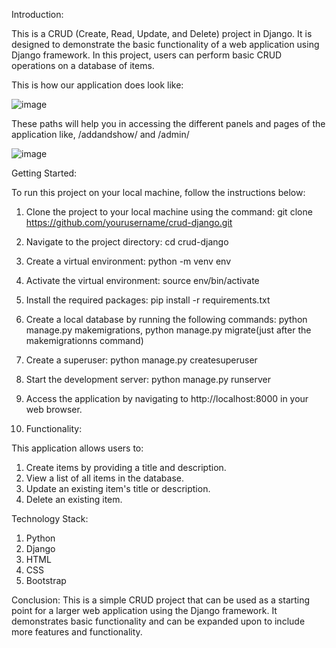 Introduction:

This is a CRUD (Create, Read, Update, and Delete) project in Django. It is designed to demonstrate the basic functionality of a web application using Django framework. In this project, users can perform basic CRUD operations on a database of items.

This is how our application does look like:

![image](https://user-images.githubusercontent.com/114444753/222390138-af3f025c-0c0a-4c50-96c2-874c87ae011c.png)


These paths will help you in accessing the different panels and pages of the application like, /addandshow/ and /admin/

![image](https://user-images.githubusercontent.com/114444753/222390017-f749702f-6a80-4ce9-83b7-7f23e39529e0.png)


Getting Started:

To run this project on your local machine, follow the instructions below:

1. Clone the project to your local machine using the command: git clone https://github.com/yourusername/crud-django.git

2. Navigate to the project directory: cd crud-django

3. Create a virtual environment: python -m venv env

4. Activate the virtual environment: source env/bin/activate

5. Install the required packages: pip install -r requirements.txt

6. Create a local database by running the following commands: python manage.py makemigrations, python manage.py migrate(just after the makemigrationns command)

7. Create a superuser: python manage.py createsuperuser

8. Start the development server: python manage.py runserver

9. Access the application by navigating to http://localhost:8000 in your web browser.

10. Functionality:

This application allows users to:

1. Create items by providing a title and description.
2. View a list of all items in the database.
3. Update an existing item's title or description.
4. Delete an existing item.

Technology Stack:

1. Python
2. Django
3. HTML
4. CSS
5. Bootstrap

Conclusion:
This is a simple CRUD project that can be used as a starting point for a larger web application using the Django framework. It demonstrates basic functionality and can be expanded upon to include more features and functionality.



